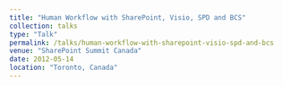 ```yaml
---
title: "Human Workflow with SharePoint, Visio, SPD and BCS"
collection: talks
type: "Talk"
permalink: /talks/human-workflow-with-sharepoint-visio-spd-and-bcs
venue: "SharePoint Summit Canada"
date: 2012-05-14
location: "Toronto, Canada"
---
```

